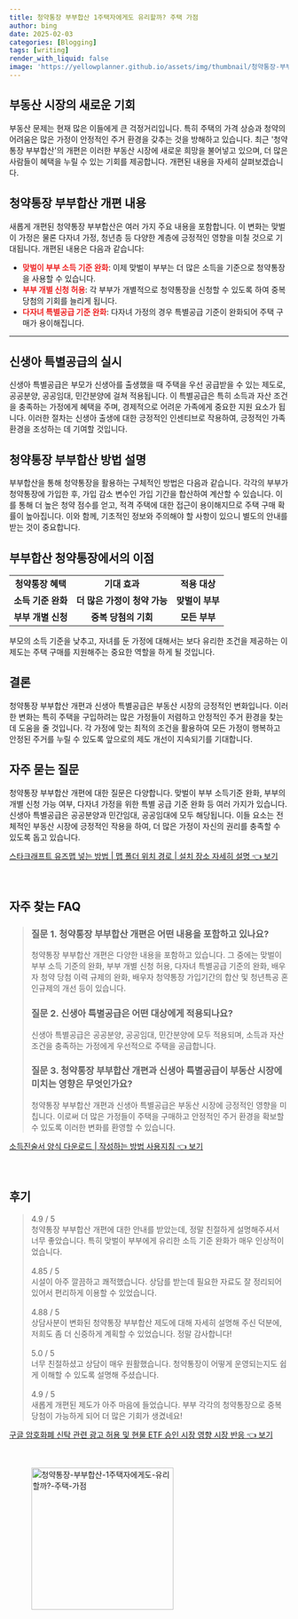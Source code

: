 ```yaml
---
title: 청약통장 부부합산 1주택자에게도 유리할까? 주택 가점
author: bing
date: 2025-02-03
categories: [Blogging]
tags: [writing]
render_with_liquid: false
image: 'https://yellowplanner.github.io/assets/img/thumbnail/청약통장-부부합산-1주택자에게도-유리할까?-주택-가점.webp'
---
```



<h2 id='부동산 시장의 새로운 기회'>부동산 시장의 새로운 기회</h2>

<p>부동산 문제는 현재 많은 이들에게 큰 걱정거리입니다. 특히 주택의 가격 상승과 청약의 어려움은 많은 가정이 안정적인 주거 환경을 갖추는 것을 방해하고 있습니다. 최근 '청약통장 부부합산'의 개편은 이러한 부동산 시장에 새로운 희망을 불어넣고 있으며, 더 많은 사람들이 혜택을 누릴 수 있는 기회를 제공합니다. 개편된 내용을 자세히 살펴보겠습니다.</p>

<h2 id='청약통장 부부합산 개편 내용'>청약통장 부부합산 개편 내용</h2>

<p>새롭게 개편된 청약통장 부부합산은 여러 가지 주요 내용을 포함합니다. 이 변화는 맞벌이 가정은 물론 다자녀 가정, 청년층 등 다양한 계층에 긍정적인 영향을 미칠 것으로 기대됩니다. 개편된 내용은 다음과 같습니다:</p>

<ul>
    <li><b><span style="color: #ee2323;">맞벌이 부부 소득 기준 완화</span></b>: 이제 맞벌이 부부는 더 많은 소득을 기준으로 청약통장을 사용할 수 있습니다.</li>
    <li><b><span style="color: #ee2323;">부부 개별 신청 허용</span></b>: 각 부부가 개별적으로 청약통장을 신청할 수 있도록 하여 중복 당첨의 기회를 늘리게 됩니다.</li>
    <li><b><span style="color: #ee2323;">다자녀 특별공급 기준 완화</span></b>: 다자녀 가정의 경우 특별공급 기준이 완화되어 주택 구매가 용이해집니다.</li>
</ul>

<hr />

<h2 id='신생아 특별공급의 실시'>신생아 특별공급의 실시</h2>

<p>신생아 특별공급은 부모가 신생아를 출생했을 때 주택을 우선 공급받을 수 있는 제도로, 공공분양, 공공임대, 민간분양에 걸쳐 적용됩니다. 이 특별공급은 특히 소득과 자산 조건을 충족하는 가정에게 혜택을 주며, 경제적으로 어려운 가족에게 중요한 지원 요소가 됩니다. 이러한 절차는 신생아 출생에 대한 긍정적인 인센티브로 작용하여, 긍정적인 가족 환경을 조성하는 데 기여할 것입니다.</p>

<h2 id='청약통장 부부합산 방법 설명'>청약통장 부부합산 방법 설명</h2>

<p>부부합산을 통해 청약통장을 활용하는 구체적인 방법은 다음과 같습니다. 각각의 부부가 청약통장에 가입한 후, 가입 감소 변수인 가입 기간을 합산하여 계산할 수 있습니다. 이를 통해 더 높은 청약 점수를 얻고, 적격 주택에 대한 접근이 용이해지므로 주택 구매 확률이 높아집니다. 이와 함께, 기초적인 정보와 주의해야 할 사항이 있으니 별도의 안내를 받는 것이 중요합니다.</p>

<h2 id='부부합산 청약통장에서의 이점'>부부합산 청약통장에서의 이점</h2>

<table>
    <tr>
        <td style="text-align: center; height: 17px;"><b>청약통장 혜택</b></td>
        <td style="text-align: center; height: 17px;"><b>기대 효과</b></td>
        <td style="text-align: center; height: 17px;"><b>적용 대상</b></td>
    </tr>
    <tr>
        <td style="text-align: center; height: 17px;"><b>소득 기준 완화</b></td>
        <td style="text-align: center; height: 17px;"><b>더 많은 가정이 청약 가능</b></td>
        <td style="text-align: center; height: 17px;"><b>맞벌이 부부</b></td>
    </tr>
    <tr>
        <td style="text-align: center; height: 17px;"><b>부부 개별 신청</b></td>
        <td style="text-align: center; height: 17px;"><b>중복 당첨의 기회</b></td>
        <td style="text-align: center; height: 17px;"><b>모든 부부</b></td>
    </tr>
</table>

<p>부모의 소득 기준을 낮추고, 자녀를 둔 가정에 대해서는 보다 유리한 조건을 제공하는 이 제도는 주택 구매를 지원해주는 중요한 역할을 하게 될 것입니다.</p>

<h2 id='결론'>결론</h2>

<p>청약통장 부부합산 개편과 신생아 특별공급은 부동산 시장의 긍정적인 변화입니다. 이러한 변화는 특히 주택을 구입하려는 많은 가정들이 저렴하고 안정적인 주거 환경을 찾는데 도움을 줄 것입니다. 각 가정에 맞는 최적의 조건을 활용하여 모든 가정이 행복하고 안정된 주거를 누릴 수 있도록 앞으로의 제도 개선이 지속되기를 기대합니다.</p>

<h2 id='자주 묻는 질문'>자주 묻는 질문</h2>

<p>청약통장 부부합산 개편에 대한 질문은 다양합니다. 맞벌이 부부 소득기준 완화, 부부의 개별 신청 가능 여부, 다자녀 가정을 위한 특별 공급 기준 완화 등 여러 가지가 있습니다. 신생아 특별공급은 공공분양과 민간임대, 공공임대에 모두 해당됩니다. 이들 요소는 전체적인 부동산 시장에 긍정적인 작용을 하여, 더 많은 가정이 자신의 권리를 충족할 수 있도록 돕고 있습니다.</p>


<p><a class="click-button" title="스타크래프트 유즈맵 넣는 방법 | 맵 폴더 위치 경로 | 설치 장소 자세히 설명" href="https://yellowplanner.github.io/posts/%EC%8A%A4%ED%83%80%ED%81%AC%EB%9E%98%ED%94%84%ED%8A%B8-%EC%9C%A0%EC%A6%88%EB%A7%B5-%EB%84%A3%EB%8A%94-%EB%B0%A9%EB%B2%95-%EB%A7%B5-%ED%8F%B4%EB%8D%94-%EC%9C%84%EC%B9%98-%EA%B2%BD%EB%A1%9C-%EC%84%A4%EC%B9%98-%EC%9E%A5%EC%86%8C-%EC%9E%90%EC%84%B8%ED%9E%88-%EC%84%A4%EB%AA%85/" rel="dofollow">스타크래프트 유즈맵 넣는 방법 | 맵 폴더 위치 경로 | 설치 장소 자세히 설명 👈 보기</a></p><br>
<h2 id='자주_찾는_FAQ'>자주 찾는 FAQ</h2>
<div itemscope="" itemtype="https://schema.org/FAQPage"> 
<blockquote> 
<div itemscope="" itemprop="mainEntity" itemtype="https://schema.org/Question"> 
<h3 itemprop="name">질문 1. 청약통장 부부합산 개편은 어떤 내용을 포함하고 있나요?</h3> 
<div itemscope="" itemprop="acceptedAnswer" itemtype="https://schema.org/Answer"> 
<span itemprop="text"> 
<p>청약통장 부부합산 개편은 다양한 내용을 포함하고 있습니다. 그 중에는 맞벌이 부부 소득 기준의 완화, 부부 개별 신청 허용, 다자녀 특별공급 기준의 완화, 배우자 청약 당첨 이력 규제의 완화, 배우자 청약통장 가입기간의 합산 및 청년특공 혼인규제의 개선 등이 있습니다.</p> 
</span> 
</div> 
</div> 

<div itemscope="" itemprop="mainEntity" itemtype="https://schema.org/Question"> 
<h3 itemprop="name">질문 2. 신생아 특별공급은 어떤 대상에게 적용되나요?</h3> 
<div itemscope="" itemprop="acceptedAnswer" itemtype="https://schema.org/Answer"> 
<span itemprop="text"> 
<p>신생아 특별공급은 공공분양, 공공임대, 민간분양에 모두 적용되며, 소득과 자산 조건을 충족하는 가정에게 우선적으로 주택을 공급합니다.</p> 
</span> 
</div> 
</div> 

<div itemscope="" itemprop="mainEntity" itemtype="https://schema.org/Question"> 
<h3 itemprop="name">질문 3. 청약통장 부부합산 개편과 신생아 특별공급이 부동산 시장에 미치는 영향은 무엇인가요?</h3> 
<div itemscope="" itemprop="acceptedAnswer" itemtype="https://schema.org/Answer"> 
<span itemprop="text"> 
<p>청약통장 부부합산 개편과 신생아 특별공급은 부동산 시장에 긍정적인 영향을 미칩니다. 이로써 더 많은 가정들이 주택을 구매하고 안정적인 주거 환경을 확보할 수 있도록 이러한 변화를 환영할 수 있습니다.</p> 
</span> 
</div> 
</div> 

</blockquote> 
</div>
<p><a class="click-button" title="소득진술서 양식 다운로드 | 작성하는 방법 사용지침" href="https://yellowplanner.github.io/posts/%EC%86%8C%EB%93%9D%EC%A7%84%EC%88%A0%EC%84%9C-%EC%96%91%EC%8B%9D-%EB%8B%A4%EC%9A%B4%EB%A1%9C%EB%93%9C-%EC%9E%91%EC%84%B1%ED%95%98%EB%8A%94-%EB%B0%A9%EB%B2%95-%EC%82%AC%EC%9A%A9%EC%A7%80%EC%B9%A8/" rel="dofollow">소득진술서 양식 다운로드 | 작성하는 방법 사용지침 👈 보기</a></p><br>
<h2 id='후기'>후기</h2>
<div itemscope itemtype="https://schema.org/Product">
  <blockquote>
  <div itemprop="review" itemscope itemtype="https://schema.org/Review">
      <div itemprop="reviewRating" itemscope itemtype="https://schema.org/Rating"> <span itemprop="ratingValue">4.9</span> / <span itemprop="bestRating">5</span> </div>
      <span itemprop="reviewBody">청약통장 부부합산 개편에 대한 안내를 받았는데, 정말 친절하게 설명해주셔서 너무 좋았습니다. 특히 맞벌이 부부에게 유리한 소득 기준 완화가 매우 인상적이었습니다.</span>
  </div>
  <br>
  <div itemprop="review" itemscope itemtype="https://schema.org/Review">
      <div itemprop="reviewRating" itemscope itemtype="https://schema.org/Rating"> <span itemprop="ratingValue">4.85</span> / <span itemprop="bestRating">5</span> </div>
      <span itemprop="reviewBody">시설이 아주 깔끔하고 쾌적했습니다. 상담를 받는데 필요한 자료도 잘 정리되어 있어서 편리하게 이용할 수 있었습니다.</span>
  </div>
  <br>
  <div itemprop="review" itemscope itemtype="https://schema.org/Review">
      <div itemprop="reviewRating" itemscope itemtype="https://schema.org/Rating"> <span itemprop="ratingValue">4.88</span> / <span itemprop="bestRating">5</span> </div>
      <span itemprop="reviewBody">상담사분이 변화된 청약통장 부부합산 제도에 대해 자세히 설명해 주신 덕분에, 저희도 좀 더 신중하게 계획할 수 있었습니다. 정말 감사합니다!</span>
  </div>
  <br>
  <div itemprop="review" itemscope itemtype="https://schema.org/Review">
      <div itemprop="reviewRating" itemscope itemtype="https://schema.org/Rating"> <span itemprop="ratingValue">5.0</span> / <span itemprop="bestRating">5</span> </div>
      <span itemprop="reviewBody">너무 친절하셨고 상담이 매우 원활했습니다. 청약통장이 어떻게 운영되는지도 쉽게 이해할 수 있도록 설명해 주셨습니다.</span>
  </div>
  <br>
  <div itemprop="review" itemscope itemtype="https://schema.org/Review">
      <div itemprop="reviewRating" itemscope itemtype="https://schema.org/Rating"> <span itemprop="ratingValue">4.9</span> / <span itemprop="bestRating">5</span> </div>
      <span itemprop="reviewBody">새롭게 개편된 제도가 아주 마음에 들었습니다. 부부 각각의 청약통장으로 중복 당첨이 가능하게 되어 더 많은 기회가 생겼네요!</span>
  </div>
  </blockquote>
</div>
<p><a class="click-button" title="구글 암호화폐 신탁 관련 광고 허용 및 현물 ETF 승인 시장 영향 시장 반응" href="https://yellowplanner.github.io/posts/%EA%B5%AC%EA%B8%80-%EC%95%94%ED%98%B8%ED%99%94%ED%8F%90-%EC%8B%A0%ED%83%81-%EA%B4%80%EB%A0%A8-%EA%B4%91%EA%B3%A0-%ED%97%88%EC%9A%A9-%EB%B0%8F-%ED%98%84%EB%AC%BC-ETF-%EC%8A%B9%EC%9D%B8-%EC%8B%9C%EC%9E%A5-%EC%98%81%ED%96%A5-%EC%8B%9C%EC%9E%A5-%EB%B0%98%EC%9D%91/" rel="dofollow">구글 암호화폐 신탁 관련 광고 허용 및 현물 ETF 승인 시장 영향 시장 반응 👈 보기</a></p><br>
<figure class="image"><img src="https://yellowplanner.github.io/assets/img/thumbnail/청약통장-부부합산-1주택자에게도-유리할까?-주택-가점.webp" alt="청약통장-부부합산-1주택자에게도-유리할까?-주택-가점" width="256" height="256"></figure>